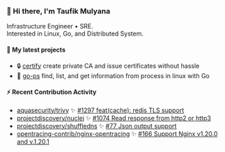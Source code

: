 ### 👋 Hi there, I'm Taufik Mulyana
Infrastructure Engineer • SRE.  
Interested in Linux, Go, and Distributed System. 


#### :seedling: My latest projects
- :lock: [certify](https://github.com/nothinux/certify) create private CA and issue certificates without hassle 
- :penguin: [go-ps](https://github.com/nothinux/go-ps) find, list, and get information from process in linux with Go  

#### :zap: Recent Contribution Activity
<!--START:pr-activity-->
- [aquasecurity/trivy](https://github.com/aquasecurity/trivy) :sparkles: [#1297 feat(cache): redis TLS support](https://github.com/aquasecurity/trivy/pull/1297)  
- [projectdiscovery/nuclei](https://github.com/projectdiscovery/nuclei) :sparkles: [#1074 Read response from http2 or http3](https://github.com/projectdiscovery/nuclei/pull/1074)  
- [projectdiscovery/shuffledns](https://github.com/projectdiscovery/shuffledns) :sparkles: [#77 Json output support](https://github.com/projectdiscovery/shuffledns/pull/77)  
- [opentracing-contrib/nginx-opentracing](https://github.com/opentracing-contrib/nginx-opentracing) :sparkles: [#166 Support Nginx v1.20.0 and v.1.20.1](https://github.com/opentracing-contrib/nginx-opentracing/pull/166)  
<!--END:pr-activity-->
